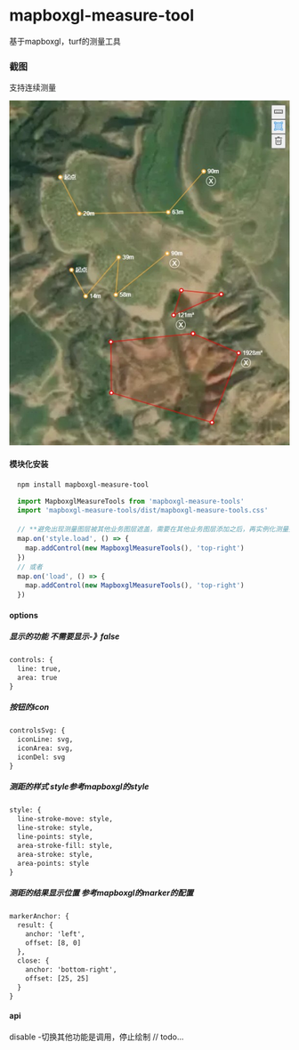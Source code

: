 # mapboxgl-measure-tool
基于mapboxgl，turf的测量工具

### 截图

支持连续测量

![enter image description here](https://github.com/liuchang567/mapboxgl-measure-tools/blob/master/assets/result.jpg?inline=false)

#### 模块化安装
```
  npm install mapboxgl-measure-tool
```
```js
  import MapboxglMeasureTools from 'mapboxgl-measure-tools'
  import 'mapboxgl-measure-tools/dist/mapboxgl-measure-tools.css'

  // **避免出现测量图层被其他业务图层遮盖，需要在其他业务图层添加之后，再实例化测量控件**
  map.on('style.load', () => {
    map.addControl(new MapboxglMeasureTools(), 'top-right')
  })
  // 或者
  map.on('load', () => {
    map.addControl(new MapboxglMeasureTools(), 'top-right')
  })

```

#### options

##### 显示的功能 不需要显示-》false
```
controls: {
  line: true,
  area: true
}
```
##### 按钮的icon
```
controlsSvg: {
  iconLine: svg,
  iconArea: svg,
  iconDel: svg
}
```

##### 测距的样式 style参考mapboxgl的style
```
style: {
  line-stroke-move: style,
  line-stroke: style,
  line-points: style,
  area-stroke-fill: style,
  area-stroke: style,
  area-points: style
}
```
##### 测距的结果显示位置   参考mapboxgl的marker的配置
```
markerAnchor: {
  result: {
    anchor: 'left',
    offset: [8, 0]
  },
  close: {
    anchor: 'bottom-right',
    offset: [25, 25]
  }
}
```

#### api
  disable -切换其他功能是调用，停止绘制
  // todo...